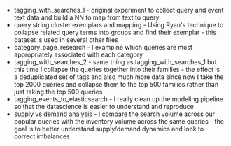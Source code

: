 * tagging_with_searches_1 - original experiment to collect query and event text data and build a NN to map from text to query
* query string cluster exemplars and mapping - Using Ryan's technique to collapse related query terms into groups and find their exemplar - this dataset is used in several other files
* category_page_research - I exampine which queries are most appropriately associated with each category
* tagging_with_searches_2 - same thing as tagging_with_searches_1 but this time I collapse the queries together into their families - the effect is a deduplicated set of tags and also much more data since now I take the top 2000 queries and collapse them to the top 500 families rather than just taking the top 500 queries
* tagging_events_to_elasticsearch - I really clean up the modeling pipeline so that the datascience is easier to understand and reproduce
* supply vs demand analysis - I compare the search volume across our popular queries with the inventory volume across the same queries - the goal is to better understand supply/demand dynamics and look to correct imbalances
